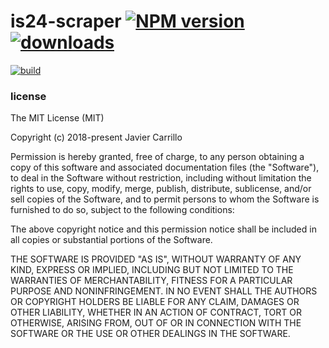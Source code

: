 # is24-scraper [![NPM version][badge-version]][x-npm] [![downloads][badge-downloads]][x-npm]

[![build][badge-build]][x-travis]

### license

The MIT License (MIT)

Copyright (c) 2018-present Javier Carrillo

Permission is hereby granted, free of charge, to any person obtaining a copy of this software and associated documentation files (the "Software"), to deal in the Software without restriction, including without limitation the rights to use, copy, modify, merge, publish, distribute, sublicense, and/or sell copies of the Software, and to permit persons to whom the Software is furnished to do so, subject to the following conditions:

The above copyright notice and this permission notice shall be included in all copies or substantial portions of the Software.

THE SOFTWARE IS PROVIDED "AS IS", WITHOUT WARRANTY OF ANY KIND, EXPRESS OR IMPLIED, INCLUDING BUT NOT LIMITED TO THE WARRANTIES OF MERCHANTABILITY, FITNESS FOR A PARTICULAR PURPOSE AND NONINFRINGEMENT. IN NO EVENT SHALL THE AUTHORS OR COPYRIGHT HOLDERS BE LIABLE FOR ANY CLAIM, DAMAGES OR OTHER LIABILITY, WHETHER IN AN ACTION OF CONTRACT, TORT OR OTHERWISE, ARISING FROM, OUT OF OR IN CONNECTION WITH THE SOFTWARE OR THE USE OR OTHER DEALINGS IN THE SOFTWARE.

[x-npm]: https://npmjs.org/package/is24-scraper
[x-travis]: https://travis-ci.org/stringparser/is24-scraper/builds
[badge-build]: http://img.shields.io/travis/stringparser/is24-scraper/master.svg?style=flat-square
[badge-version]: http://img.shields.io/npm/v/is24-scraper.svg?style=flat-square
[badge-downloads]: http://img.shields.io/npm/dm/is24-scraper.svg?style=flat-square
